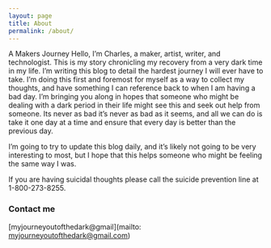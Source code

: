 ```yaml
---
layout: page
title: About
permalink: /about/
---
```


A Makers Journey
Hello, I’m Charles, a maker, artist, writer, and technologist. This is my story chronicling my recovery from a very dark time in my life. I’m writing this blog to detail the hardest journey I will ever have to take. I’m doing this first and foremost for myself as a way to collect my thoughts, and have something I can reference back to when I am having a bad day. I’m bringing you along in hopes that someone who might be dealing with a dark period in their life might see this and seek out help from someone. Its never as bad it’s never as bad as it seems, and all we can do is take it one day at a time and ensure that every day is better than the previous day.

I’m going to try to update this blog daily, and it’s likely not going to be very interesting to most, but I hope that this helps someone who might be feeling the same way I was.

If you are having suicidal thoughts please call the suicide prevention line at 1-800-273-8255.


### Contact me

[myjourneyoutofthedark@gmail](mailto:	myjourneyoutofthedark@gmail.com)
